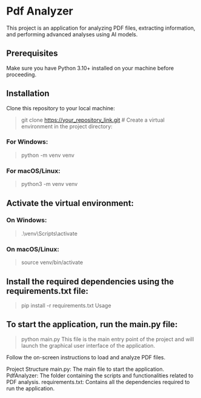 # Pdf Analyzer
This project is an application for analyzing PDF files, extracting information, and performing advanced analyses using AI models.

## Prerequisites
Make sure you have Python 3.10+ installed on your machine before proceeding.

## Installation
Clone this repository to your local machine:

> git clone https://your_repository_link.git   # Create a virtual environment in the project directory:

### For Windows:
> python -m venv venv

### For macOS/Linux:
> python3 -m venv venv

## Activate the virtual environment:

### On Windows:
> .\venv\Scripts\activate

### On macOS/Linux:
> source venv/bin/activate

## Install the required dependencies using the requirements.txt file:
>pip install -r requirements.txt
>Usage

## To start the application, run the main.py file:
>python main.py
This file is the main entry point of the project and will launch the graphical user interface of the application.

Follow the on-screen instructions to load and analyze PDF files.

Project Structure
main.py: The main file to start the application.
PdfAnalyzer: The folder containing the scripts and functionalities related to PDF analysis.
requirements.txt: Contains all the dependencies required to run the application.
